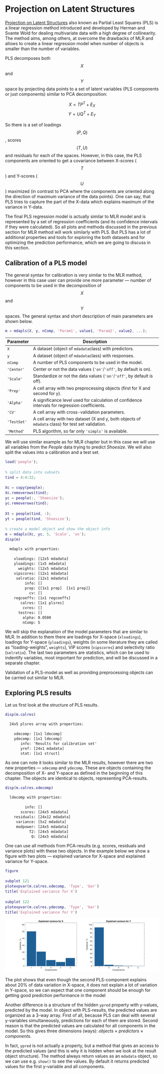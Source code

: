 # Projection on Latent Structures

[Projection on Latent Structures](https://en.wikipedia.org/wiki/Partial_least_squares_regression) also known as Partial Least Squares (PLS) is a linear regression method introduced and developed by Herman and Svante Wold for dealing multivariate data with a high degree of collinearity. The method aims, among others, at overcome the drawbacks of MLR and allows to create a linear regression model when number of objects is smaller than the number of variables.

PLS decomposes both $$X$$ and $$Y$$ space by projecting data points to a set of latent variables (PLS components or just components) similar to PCA decomposition:

$$
X = TP^T + E_X
$$
$$
Y = UQ^T + E_Y
$$

So there is a set of loadings $$(P,Q)$$, scores $$(T,U)$$ and residuals for each of the spaces. However, in this case, the PLS components are oriented to get a covariance between X-scores ($$T$$) and Y-scores ($$U$$) maximized (in contrast to PCA where the components are oriented along the direction of maximum variance of the data points). One can say, that PLS tries to capture the part of the X-data which explains maximum of the variance in Y-data.

The final PLS regression model is actually similar to MLR model and is represented by a set of regression coefficients (and its confidence intervals if they were calculated). So all plots and methods discussed in the previous section for MLR method will work similarly with PLS. But PLS has a lot of additional properties and tools for exploring the both datasets and for optimizing the prediction performance, which we are going to discuss in this section.

## Calibration of a PLS model

The general syntax for calibration is very similar to the MLR method, however in this case user can provide one more parameter — number of components to be used in the decomposition of $$X$$ and $$Y$$ spaces. The general syntax and short description of main parameters are shown below.

```matlab
m = mdapls(X, y, nComp, 'Param1', value1, 'Param2', value2, ...);
```

|Parameter|Description|
|---------|-----------|
|`X`|A dataset (object of `mdadata`class) with predictors.|
|`y`|A dataset (object of `mdadata`class) with responses.|
|`nComp`|A number of PLS components to be used in the model.|
|`'Center'`|Center or not the data values (`'on'`/`'off'`, by default is on).|
|`'Scale'`|Standardize or not the data values (`'on'`/`'off'`, by default is off).|
|`'Prep'`|A cell array with two preprocessing objects (first for X and second for y).|
|`'Alpha'`|A significance level used for calculation of confidence intervals for regression coefficients.|
|`'CV'`|A cell array with cross-validation parameters.|
|`'TestSet'`|A cell array with two dataset (X and y, both objects of `mdadata` class) for test set validation.|
|`'Method'`|PLS algorithm, so far only `'simpls'` is available.| 

We will use similar example as for MLR chapter but in this case we will use all variables from the *People* data trying to predict *Shoesize*. We will also split the values into a calibration and a test set.

```matlab
load('people');

% split data into subsets
tind = 4:4:32;

Xc = copy(people);
Xc.removerows(tind);
yc = people(:, 'Shoesize');
yc.removerows(tind);

Xt = people(tind, :);
yt = people(tind, 'Shoesize');

% create a model object and show the object info
m = mdapls(Xc, yc, 5, 'Scale', 'on');
disp(m)
```
```
  mdapls with properties:

    xloadings: [12x5 mdadata]
    yloadings: [1x5 mdadata]
      weights: [12x5 mdadata]
    vipscores: [12x1 mdadata]
     selratio: [12x1 mdadata]
         info: []
         prep: {[1x1 prep]  [1x1 prep]}
           cv: []
    regcoeffs: [1x1 regcoeffs]
       calres: [1x1 plsres]
        cvres: []
      testres: []
        alpha: 0.0500
        nComp: 5
```

We will skip the explanation of the model parameters that are similar to MLR. In addition to them there are loadings for X-space (`xloadings`), loadings for Y-space (`yloadings`), weights (in some literature they are called as “loading-weights”, `weights`), VIP scores (`vipscores`) and selectivity ratio (`selratio`). The last two parameters are statistics, which can be used to indentify variables, most important for prediction, and will be discussed in a separate chapter. 


Validation of a PLS-model as well as providing preprocessing objects can be carried out similar to MLR.

## Exploring PLS results

Let us first look at the structure of PLS results.

```matlab
disp(m.calres)
```
```
  24x5 plsres array with properties:

    xdecomp: [1x1 ldecomp]
    ydecomp: [1x1 ldecomp]
       info: 'Results for calibration set'
       yref: [24x1 mdadata]
       stat: [1x1 struct]
```

As one can note it looks similar to the MLR results, however there are two new properties — `xdecomp` and `ydecomp`. These are objects containing the decomposition of X- and Y-space as defined in the beginning of this chapter. The objects are identical to objects, representing PCA-results.

```matlab
disp(m.calres.xdecomp)
```
```
  ldecomp with properties:

         info: []
       scores: [24x5 mdadata]
    residuals: [24x12 mdadata]
     variance: [5x2 mdadata]
     modpower: [24x5 mdadata]
           T2: [24x5 mdadata]
            Q: [24x5 mdadata]
```

One can use all methods from PCA-results (e.g. scores, residuals and variance plots) with these two objects. In the example below we show a figure with two plots — explained variance for X-space and explained variance for Y-space.

```matlab
figure

subplot 121
plotexpvar(m.calres.xdecomp, 'Type', 'bar')
title('Explained variance for X')

subplot 122
plotexpvar(m.calres.ydecomp, 'Type', 'bar')
title('Explained variance for Y')
```

![Explained variance for decomposition of X and Y spaces](fig1.png)

The plot shows that even though the second PLS-component explains about 20% of data variation in X-space, it does not explain a lot of variation in Y-space, so we can expect that one component should be enough for getting good prediction performance in the model

Another difference is a structure of the hidden `ypred` property with y-values, predicted by the model. In object with PLS-results, the predicted values are organized as a 3-way array. First of all, because PLS can deal with several y-variables simultaneously, predictions for each of them are stored. Second reason is that the predicted values are calculated for all components in the model. So this gives three dimensions (ways): *objects* &times; *predictors*  &times;  *components*.

In fact, `ypred` is not actually a property, but a method that gives an access to the predicted values (and this is why it is hidden when we look at the result object structure). The method always return values as an `mdadata` object, so we can use e.g. `show()` to see the values. By default it returns predicted values for the first y-variable and all components.

```matlab
```







